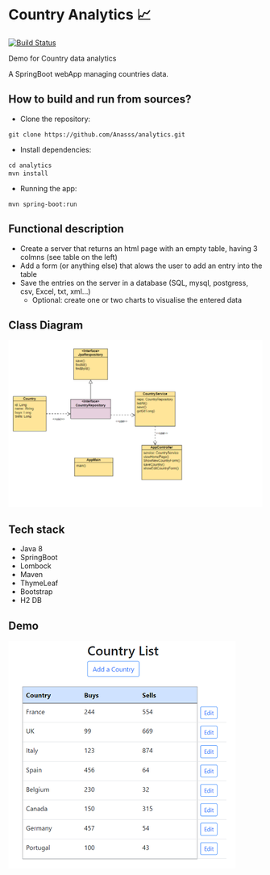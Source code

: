# Country Analytics :chart_with_upwards_trend:
[![Build Status](https://travis-ci.com/Anasss/analytics.svg?branch=main)](https://travis-ci.com/Anasss/analytics)

Demo for Country data analytics

A SpringBoot webApp managing countries data.

## How to build and run from sources?

* Clone the repository:

```
git clone https://github.com/Anasss/analytics.git 

```

* Install dependencies:

```
cd analytics
mvn install

```

* Running the app:

```
mvn spring-boot:run

```

## Functional description
* Create a server that returns an html page with an empty table, having 3 colmns (see table on the left)
* Add a form (or anything else) that alows the user to add an entry into the table
* Save the entries on the server in a database (SQL, mysql, postgress, csv, Excel, txt, xml…)
    * Optional: create one or two charts to visualise the entered data

## Class Diagram
![analytics class diagram](https://github.com/Anasss/analytics/blob/main/screenshots/class-diagram.png)


## Tech stack
* Java 8
* SpringBoot
* Lombock
* Maven
* ThymeLeaf
* Bootstrap
* H2 DB

## Demo
![ui screenshot](https://github.com/Anasss/analytics/blob/main/screenshots/ui-screenshot.png)
